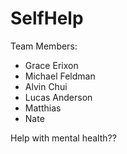 # SelfHelp

Team Members:
 - Grace Erixon
 - Michael Feldman
 - Alvin Chui
 - Lucas Anderson
 - Matthias
 - Nate
 
 Help with mental health??
